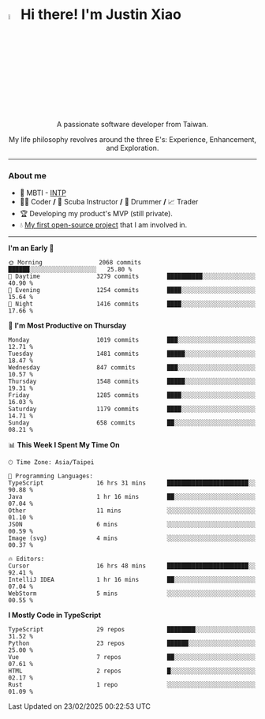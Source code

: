 # <img src="https://media.giphy.com/media/hvRJCLFzcasrR4ia7z/giphy.gif" width="5%">Hi there! I'm Justin Xiao
<p align="center">A passionate software developer from Taiwan.  </p>
<p align="center">My life philosophy revolves around the three E's: Experience, Enhancement, and Exploration.</p>

---
### About me
- 👀 MBTI - [INTP](https://www.16personalities.com/intp-personality)
- 👨‍💻 Coder **/** 🤿 Scuba Instructor **/** 🥁 Drummer **/** 📈 Trader
- 🏆 Developing my product's MVP (still private).
- 💧 [My first open-source project](https://github.com/Game-as-a-Service/Game-Lobby-Web) that I am involved in.

---
<!--START_SECTION:waka-->
**I'm an Early 🐤** 

```text
🌞 Morning                2068 commits        ██████░░░░░░░░░░░░░░░░░░░   25.80 % 
🌆 Daytime                3279 commits        ██████████░░░░░░░░░░░░░░░   40.90 % 
🌃 Evening                1254 commits        ████░░░░░░░░░░░░░░░░░░░░░   15.64 % 
🌙 Night                  1416 commits        ████░░░░░░░░░░░░░░░░░░░░░   17.66 % 
```
📅 **I'm Most Productive on Thursday** 

```text
Monday                   1019 commits        ███░░░░░░░░░░░░░░░░░░░░░░   12.71 % 
Tuesday                  1481 commits        █████░░░░░░░░░░░░░░░░░░░░   18.47 % 
Wednesday                847 commits         ███░░░░░░░░░░░░░░░░░░░░░░   10.57 % 
Thursday                 1548 commits        █████░░░░░░░░░░░░░░░░░░░░   19.31 % 
Friday                   1285 commits        ████░░░░░░░░░░░░░░░░░░░░░   16.03 % 
Saturday                 1179 commits        ████░░░░░░░░░░░░░░░░░░░░░   14.71 % 
Sunday                   658 commits         ██░░░░░░░░░░░░░░░░░░░░░░░   08.21 % 
```


📊 **This Week I Spent My Time On** 

```text
🕑︎ Time Zone: Asia/Taipei

💬 Programming Languages: 
TypeScript               16 hrs 31 mins      ███████████████████████░░   90.88 % 
Java                     1 hr 16 mins        ██░░░░░░░░░░░░░░░░░░░░░░░   07.04 % 
Other                    11 mins             ░░░░░░░░░░░░░░░░░░░░░░░░░   01.10 % 
JSON                     6 mins              ░░░░░░░░░░░░░░░░░░░░░░░░░   00.59 % 
Image (svg)              4 mins              ░░░░░░░░░░░░░░░░░░░░░░░░░   00.37 % 

🔥 Editors: 
Cursor                   16 hrs 48 mins      ███████████████████████░░   92.41 % 
IntelliJ IDEA            1 hr 16 mins        ██░░░░░░░░░░░░░░░░░░░░░░░   07.04 % 
WebStorm                 5 mins              ░░░░░░░░░░░░░░░░░░░░░░░░░   00.55 % 
```

**I Mostly Code in TypeScript** 

```text
TypeScript               29 repos            ████████░░░░░░░░░░░░░░░░░   31.52 % 
Python                   23 repos            ██████░░░░░░░░░░░░░░░░░░░   25.00 % 
Vue                      7 repos             ██░░░░░░░░░░░░░░░░░░░░░░░   07.61 % 
HTML                     2 repos             █░░░░░░░░░░░░░░░░░░░░░░░░   02.17 % 
Rust                     1 repo              ░░░░░░░░░░░░░░░░░░░░░░░░░   01.09 % 
```




 Last Updated on 23/02/2025 00:22:53 UTC
<!--END_SECTION:waka-->
